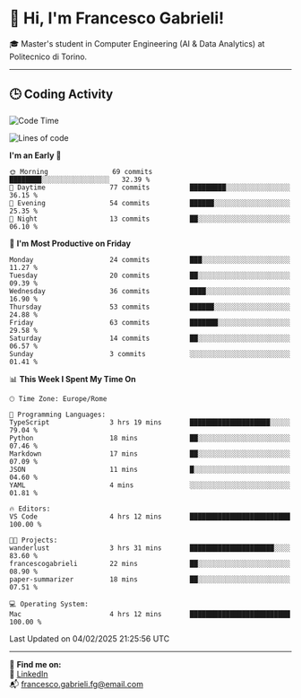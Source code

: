 # 👋 Hi, I'm Francesco Gabrieli!

🎓 Master's student in Computer Engineering (AI & Data Analytics) at Politecnico di Torino.  

---

## 🕒 Coding Activity

<!--START_SECTION:waka-->
![Code Time](http://img.shields.io/badge/Code%20Time-4%20hrs%2025%20mins-blue)

![Lines of code](https://img.shields.io/badge/From%20Hello%20World%20I%27ve%20Written-26.7%20thousand%20lines%20of%20code-blue)

**I'm an Early 🐤** 

```text
🌞 Morning                69 commits          ████████░░░░░░░░░░░░░░░░░   32.39 % 
🌆 Daytime                77 commits          █████████░░░░░░░░░░░░░░░░   36.15 % 
🌃 Evening                54 commits          ██████░░░░░░░░░░░░░░░░░░░   25.35 % 
🌙 Night                  13 commits          ██░░░░░░░░░░░░░░░░░░░░░░░   06.10 % 
```
📅 **I'm Most Productive on Friday** 

```text
Monday                   24 commits          ███░░░░░░░░░░░░░░░░░░░░░░   11.27 % 
Tuesday                  20 commits          ██░░░░░░░░░░░░░░░░░░░░░░░   09.39 % 
Wednesday                36 commits          ████░░░░░░░░░░░░░░░░░░░░░   16.90 % 
Thursday                 53 commits          ██████░░░░░░░░░░░░░░░░░░░   24.88 % 
Friday                   63 commits          ███████░░░░░░░░░░░░░░░░░░   29.58 % 
Saturday                 14 commits          ██░░░░░░░░░░░░░░░░░░░░░░░   06.57 % 
Sunday                   3 commits           ░░░░░░░░░░░░░░░░░░░░░░░░░   01.41 % 
```


📊 **This Week I Spent My Time On** 

```text
🕑︎ Time Zone: Europe/Rome

💬 Programming Languages: 
TypeScript               3 hrs 19 mins       ████████████████████░░░░░   79.04 % 
Python                   18 mins             ██░░░░░░░░░░░░░░░░░░░░░░░   07.46 % 
Markdown                 17 mins             ██░░░░░░░░░░░░░░░░░░░░░░░   07.09 % 
JSON                     11 mins             █░░░░░░░░░░░░░░░░░░░░░░░░   04.60 % 
YAML                     4 mins              ░░░░░░░░░░░░░░░░░░░░░░░░░   01.81 % 

🔥 Editors: 
VS Code                  4 hrs 12 mins       █████████████████████████   100.00 % 

🐱‍💻 Projects: 
wanderlust               3 hrs 31 mins       █████████████████████░░░░   83.60 % 
francescogabrieli        22 mins             ██░░░░░░░░░░░░░░░░░░░░░░░   08.90 % 
paper-summarizer         18 mins             ██░░░░░░░░░░░░░░░░░░░░░░░   07.51 % 

💻 Operating System: 
Mac                      4 hrs 12 mins       █████████████████████████   100.00 % 
```


 Last Updated on 04/02/2025 21:25:56 UTC
<!--END_SECTION:waka-->


---



🔗 **Find me on:**  
💼 [LinkedIn](https://www.linkedin.com/in/francesco-gabrieli)  
📬 francesco.gabrieli.fg@email.com  



